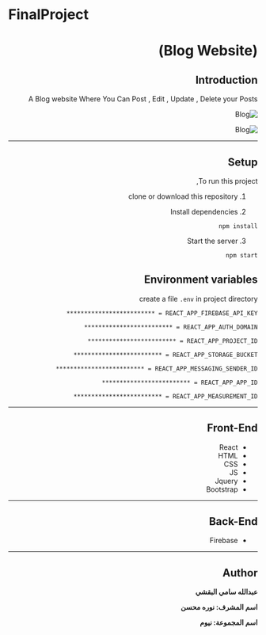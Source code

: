 # FinalProject



<div dir="rtl" align="right" >



# (Blog Website)


## Introduction

A Blog website Where You Can Post , Edit , Update , Delete your Posts 

![Blog](https://i.gyazo.com/c6f42b2f925932e71d43fce82863b612.jpg)

![Blog](https://i.gyazo.com/83487df960c87d863c2379a23239dccd.png)

***

## Setup
To run this project, 

1. clone or download this repository 

2. Install dependencies
```
npm install
```
3. Start the server
```
npm start
```

## Environment variables

create a file `.env` in project directory 

```
REACT_APP_FIREBASE_API_KEY = *************************

REACT_APP_AUTH_DOMAIN = *************************

REACT_APP_PROJECT_ID = *************************

REACT_APP_STORAGE_BUCKET = *************************

REACT_APP_MESSAGING_SENDER_ID = *************************

REACT_APP_APP_ID = *************************

REACT_APP_MEASUREMENT_ID = *************************

```
***


## Front-End  
 - React
 - HTML
 - CSS
 - JS
 - Jquery
 - Bootstrap 

***
## Back-End 
- Firebase 

***

## Author


**عبدالله سامي البقشي**

**اسم المشرف: نوره محسن**

**اسم المجموعة: نيوم**


